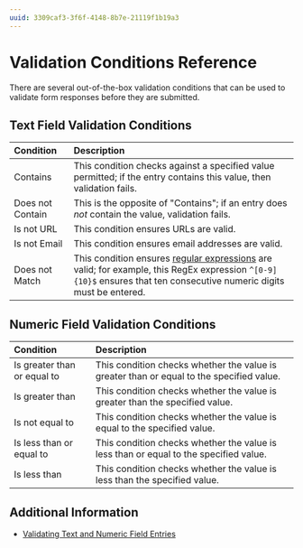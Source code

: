 ```yaml
---
uuid: 3309caf3-3f6f-4148-8b7e-21119f1b19a3
---
```

# Validation Conditions Reference

There are several out-of-the-box validation conditions that can be used to validate form responses before they are submitted.

## Text Field Validation Conditions

| Condition | Description |
| :--- | :--- |
| Contains | This condition checks against a specified value permitted; if the entry contains this value, then validation fails. |
| Does not Contain | This is the opposite of "Contains"; if an entry does _not_ contain the value, validation fails. |
| Is not URL | This condition ensures URLs are valid. |
| Is not Email | This condition ensures email addresses are valid. |
| Does not Match | This condition ensures [regular expressions](https://en.wikipedia.org/wiki/Regular_expression) are valid; for example, this RegEx expression `^[0-9]{10}$` ensures that ten consecutive numeric digits must be entered. |

## Numeric Field Validation Conditions

| Condition | Description |
| :--- | :--- |
| Is greater than or equal to | This condition checks whether the value is greater than or equal to the specified value. |
| Is greater than | This condition checks whether the value is greater than the specified value. |
| Is not equal to | This condition checks whether the value is equal to the specified value. |
| Is less than or equal to | This condition checks whether the value is less than or equal to the specified value. |
| Is less than | This condition checks whether the value is less than the specified value. |

## Additional Information

* [Validating Text and Numeric Field Entries](./validating-text-and-numeric-field-entries.md)
